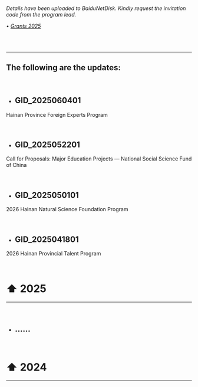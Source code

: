 <br>

*Details have been uploaded to BaiduNetDisk. Kindly request the invitation code from the program lead.*

*• [Grants 2025](https://pan.baidu.com/s/1G4tcjrjDohk6BQDTS79CYQ)*

<br>
<br>

---

## The following are the updates:

<br>

- ## GID_2025060401

Hainan Province Foreign Experts Program
  
<br>

- ## GID_2025052201

Call for Proposals: Major Education Projects — National Social Science Fund of China

<br>

- ## GID_2025050101

2026 Hainan Natural Science Foundation Program

<br>

- ## GID_2025041801

2026 Hainan Provincial Talent Program

<br>

# ⬆ 2025

---



<br>

- ## ......
<br>

# ⬆ 2024

---
